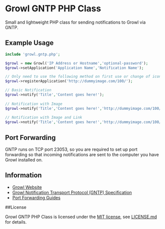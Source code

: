 # Growl GNTP PHP Class

Small and lightweight PHP class for sending notifications to Growl via GNTP.

## Example Usage

```php
include 'growl.gntp.php';

$growl = new Growl('IP Address or Hostname','optional-password');
$growl->setApplication('Application Name','Notification Name');

// Only need to use the following method on first use or change of icon
$growl->registerApplication('http://dummyimage.com/100/');

// Basic Notification
$growl->notify('Title','Content goes here!');
    
// Notification with Image
$growl->notify('Title','Content goes here!','http://dummyimage.com/100/');
    
// Notification with Image and Link
$growl->notify('Title','Content goes here!','http://dummyimage.com/100/','http://google.com');
```

## Port Forwarding

GNTP runs on TCP port 23053, so you are required to set up port forwarding so that incoming notifications are sent to the computer you have Growl installed on.

## Information

* [Growl Website](http://growl.info/)
* [Growl Notification Transport Protocol (GNTP) Specification](http://growl.info/documentation/developer/gntp.php)
* [Port Forwarding Guides](http://portforward.com/)

##License

Growl GNTP PHP Class is licensed under the [MIT license](http://opensource.org/licenses/MIT), see [LICENSE.md](https://github.com/jamiebicknell/Growl-GNTP/blob/master/LICENSE.md) for details.